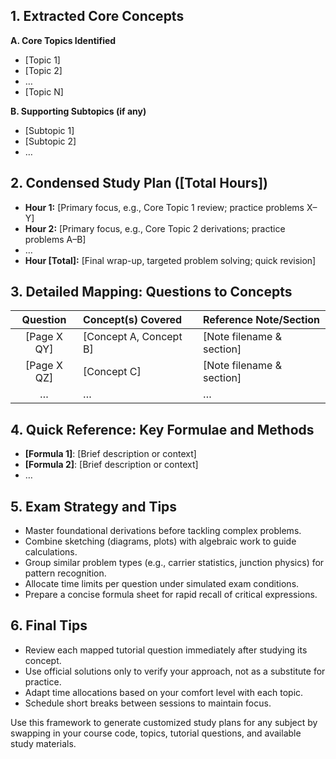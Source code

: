 
## 1. Extracted Core Concepts

**A. Core Topics Identified**

- [Topic 1]
- [Topic 2]
- …
- [Topic N]

**B. Supporting Subtopics (if any)**

- [Subtopic 1]
- [Subtopic 2]
- …


## 2. Condensed Study Plan ([Total Hours])

- **Hour 1:** [Primary focus, e.g., Core Topic 1 review; practice problems X–Y]
- **Hour 2:** [Primary focus, e.g., Core Topic 2 derivations; practice problems A–B]
- …
- **Hour [Total]:** [Final wrap-up, targeted problem solving; quick revision]


## 3. Detailed Mapping: Questions to Concepts

| Question | Concept(s) Covered | Reference Note/Section |
| :--: | :-- | :-- |
| [Page X QY] | [Concept A, Concept B] | [Note filename \& section] |
| [Page X QZ] | [Concept C] | [Note filename \& section] |
| … | … | … |

## 4. Quick Reference: Key Formulae and Methods

- **[Formula 1]**: [Brief description or context]
- **[Formula 2]**: [Brief description or context]
- …


## 5. Exam Strategy and Tips

- Master foundational derivations before tackling complex problems.
- Combine sketching (diagrams, plots) with algebraic work to guide calculations.
- Group similar problem types (e.g., carrier statistics, junction physics) for pattern recognition.
- Allocate time limits per question under simulated exam conditions.
- Prepare a concise formula sheet for rapid recall of critical expressions.


## 6. Final Tips

- Review each mapped tutorial question immediately after studying its concept.
- Use official solutions only to verify your approach, not as a substitute for practice.
- Adapt time allocations based on your comfort level with each topic.
- Schedule short breaks between sessions to maintain focus.

Use this framework to generate customized study plans for any subject by swapping in your course code, topics, tutorial questions, and available study materials.
